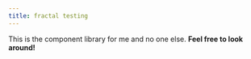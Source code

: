 ```yaml
---
title: fractal testing
---
```

This is the component library for me and no one else. **Feel free to look around!**